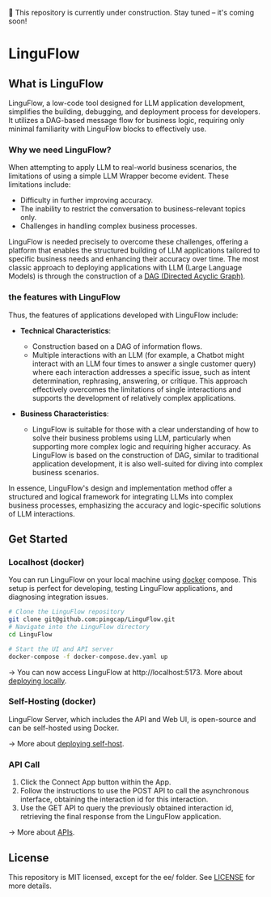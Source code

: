 :construction: This repository is currently under construction. Stay tuned – it's coming soon!

# LinguFlow

## What is LinguFlow

LinguFlow, a low-code tool designed for LLM application development, simplifies the building, debugging, and deployment process for developers. It utilizes a DAG-based message flow for business logic, requiring only minimal familiarity with LinguFlow blocks to effectively use.

### Why we need LinguFlow?

When attempting to apply LLM to real-world business scenarios, the limitations of using a simple LLM Wrapper become evident. These limitations include:

- Difficulty in further improving accuracy.
- The inability to restrict the conversation to business-relevant topics only.
- Challenges in handling complex business processes.

LinguFlow is needed precisely to overcome these challenges, offering a platform that enables the structured building of LLM applications tailored to specific business needs and enhancing their accuracy over time. The most classic approach to deploying applications with LLM (Large Language Models) is through the construction of a [DAG (Directed Acyclic Graph)](https://en.wikipedia.org/wiki/Directed_acyclic_graph). 

### the features with LinguFlow

Thus, the features of applications developed with LinguFlow include:

- **Technical Characteristics**:
  - Construction based on a DAG of information flows.
  - Multiple interactions with an LLM (for example, a Chatbot might interact with an LLM four times to answer a single customer query) where each interaction addresses a specific issue, such as intent determination, rephrasing, answering, or critique. This approach effectively overcomes the limitations of single interactions and supports the development of relatively complex applications.

- **Business Characteristics**:
  - LinguFlow is suitable for those with a clear understanding of how to solve their business problems using LLM, particularly when supporting more complex logic and requiring higher accuracy. As LinguFlow is based on the construction of DAG, similar to traditional application development, it is also well-suited for diving into complex business scenarios.

In essence, LinguFlow's design and implementation method offer a structured and logical framework for integrating LLMs into complex business processes, emphasizing the accuracy and logic-specific solutions of LLM interactions.

## Get Started

### Localhost (docker)

You can run LinguFlow on your local machine using [docker](https://docs.docker.com/get-docker/) compose. This setup is perfect for developing, testing LinguFlow applications, and diagnosing integration issues.

```sh
# Clone the LinguFlow repository
git clone git@github.com:pingcap/LinguFlow.git
# Navigate into the LinguFlow directory
cd LinguFlow

# Start the UI and API server
docker-compose -f docker-compose.dev.yaml up
```

-> You can now access LinguFlow at http://localhost:5173. More about [deploying locally](https://www.linguflow.com/docs/deployment/local).

### Self-Hosting (docker)

LinguFlow Server, which includes the API and Web UI, is open-source and can be self-hosted using Docker.

-> More about [deploying self-host](https://www.linguflow.com/docs/deployment/self_host).

### API Call

1. Click the Connect App button within the App.
2. Follow the instructions to use the POST API to call the asynchronous interface, obtaining the interaction id for this interaction.
3. Use the GET API to query the previously obtained interaction id, retrieving the final response from the LinguFlow application.

-> More about [APIs](https://www.linguflow.com/docs/run/call_an_application).

## License

This repository is MIT licensed, except for the ee/ folder. See [LICENSE](LICENSE) for more details.